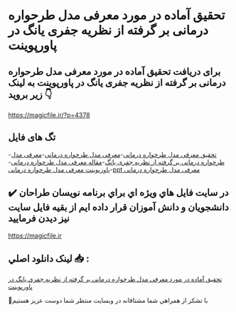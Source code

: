 # تحقیق آماده در مورد معرفی مدل طرحواره درمانی بر گرفته از نظریه جفری یانگ در پاورپوینت

## برای دریافت تحقیق آماده در مورد معرفی مدل طرحواره درمانی بر گرفته از نظریه جفری یانگ در پاورپوینت به لینک زیر بروید 👇

https://magicfile.ir/?p=4378

## تگ های فایل

-[تحقیق معرفی مدل طرحواره درمانی](https://magicfile.ir/product/%d8%aa%d8%ad%d9%82%db%8c%d9%82-%d9%85%d8%af%d9%84-%d8%b7%d8%b1%d8%ad%d9%88%d8%a7%d8%b1%d9%87-%d8%af%d8%b1%d9%85%d8%a7%d9%86%db%8c-%da%af%d8%b1%d9%81%d8%aa%d9%87-%d8%a7%d8%b2-%d9%86%d8%b8%d8%b1%db%8c%d9%87-%d8%ac%d9%81%d8%b1%db%8c-%db%8c%d8%a7%d9%86%da%af-%d9%be%d8%a7%d9%88%d8%b1%d9%be%d9%88%db%8c%d9%86%d8%aa/)-[معرفی مدل طرحواره درمانی](https://magicfile.ir/product/%d8%aa%d8%ad%d9%82%db%8c%d9%82-%d9%85%d8%af%d9%84-%d8%b7%d8%b1%d8%ad%d9%88%d8%a7%d8%b1%d9%87-%d8%af%d8%b1%d9%85%d8%a7%d9%86%db%8c-%da%af%d8%b1%d9%81%d8%aa%d9%87-%d8%a7%d8%b2-%d9%86%d8%b8%d8%b1%db%8c%d9%87-%d8%ac%d9%81%d8%b1%db%8c-%db%8c%d8%a7%d9%86%da%af-%d9%be%d8%a7%d9%88%d8%b1%d9%be%d9%88%db%8c%d9%86%d8%aa/)-[معرفی مدل طرحواره درمانی بر گرفته از نظریه جفری یانگ](https://magicfile.ir/product/%d8%aa%d8%ad%d9%82%db%8c%d9%82-%d9%85%d8%af%d9%84-%d8%b7%d8%b1%d8%ad%d9%88%d8%a7%d8%b1%d9%87-%d8%af%d8%b1%d9%85%d8%a7%d9%86%db%8c-%da%af%d8%b1%d9%81%d8%aa%d9%87-%d8%a7%d8%b2-%d9%86%d8%b8%d8%b1%db%8c%d9%87-%d8%ac%d9%81%d8%b1%db%8c-%db%8c%d8%a7%d9%86%da%af-%d9%be%d8%a7%d9%88%d8%b1%d9%be%d9%88%db%8c%d9%86%d8%aa/)-[مقاله معرفی مدل طرحواره درمانی](https://magicfile.ir/product/%d8%aa%d8%ad%d9%82%db%8c%d9%82-%d9%85%d8%af%d9%84-%d8%b7%d8%b1%d8%ad%d9%88%d8%a7%d8%b1%d9%87-%d8%af%d8%b1%d9%85%d8%a7%d9%86%db%8c-%da%af%d8%b1%d9%81%d8%aa%d9%87-%d8%a7%d8%b2-%d9%86%d8%b8%d8%b1%db%8c%d9%87-%d8%ac%d9%81%d8%b1%db%8c-%db%8c%d8%a7%d9%86%da%af-%d9%be%d8%a7%d9%88%d8%b1%d9%be%d9%88%db%8c%d9%86%d8%aa/)-[پاورپوینت معرفی مدل طرحواره درمانی](https://magicfile.ir/product/%d8%aa%d8%ad%d9%82%db%8c%d9%82-%d9%85%d8%af%d9%84-%d8%b7%d8%b1%d8%ad%d9%88%d8%a7%d8%b1%d9%87-%d8%af%d8%b1%d9%85%d8%a7%d9%86%db%8c-%da%af%d8%b1%d9%81%d8%aa%d9%87-%d8%a7%d8%b2-%d9%86%d8%b8%d8%b1%db%8c%d9%87-%d8%ac%d9%81%d8%b1%db%8c-%db%8c%d8%a7%d9%86%da%af-%d9%be%d8%a7%d9%88%d8%b1%d9%be%d9%88%db%8c%d9%86%d8%aa/)-[ppt معرفی مدل طرحواره درمانی](https://magicfile.ir/product/%d8%aa%d8%ad%d9%82%db%8c%d9%82-%d9%85%d8%af%d9%84-%d8%b7%d8%b1%d8%ad%d9%88%d8%a7%d8%b1%d9%87-%d8%af%d8%b1%d9%85%d8%a7%d9%86%db%8c-%da%af%d8%b1%d9%81%d8%aa%d9%87-%d8%a7%d8%b2-%d9%86%d8%b8%d8%b1%db%8c%d9%87-%d8%ac%d9%81%d8%b1%db%8c-%db%8c%d8%a7%d9%86%da%af-%d9%be%d8%a7%d9%88%d8%b1%d9%be%d9%88%db%8c%d9%86%d8%aa/)

## ✔️ در سايت فايل هاي ويژه اي براي برنامه نويسان طراحان دانشجويان و دانش آموزان قرار داده ايم از بقيه فايل سايت نيز ديدن فرماييد

https://magicfile.ir


## لينک دانلود اصلي 📥 :

[تحقیق آماده در مورد معرفی مدل طرحواره درمانی بر گرفته از نظریه جفری یانگ در پاورپوینت](https://magicfile.ir/product/%d8%aa%d8%ad%d9%82%db%8c%d9%82-%d9%85%d8%af%d9%84-%d8%b7%d8%b1%d8%ad%d9%88%d8%a7%d8%b1%d9%87-%d8%af%d8%b1%d9%85%d8%a7%d9%86%db%8c-%da%af%d8%b1%d9%81%d8%aa%d9%87-%d8%a7%d8%b2-%d9%86%d8%b8%d8%b1%db%8c%d9%87-%d8%ac%d9%81%d8%b1%db%8c-%db%8c%d8%a7%d9%86%da%af-%d9%be%d8%a7%d9%88%d8%b1%d9%be%d9%88%db%8c%d9%86%d8%aa/) 


🙏با تشکر از همراهي شما مشتاقانه در وبسایت منتظر شما دوست عزیز هستیم

